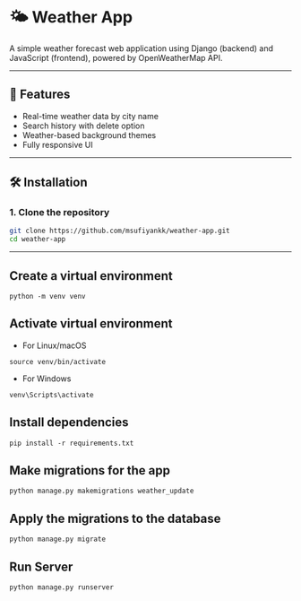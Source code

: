# 🌤️ Weather App

A simple weather forecast web application using Django (backend) and JavaScript (frontend), powered by OpenWeatherMap API.

---

## 🚀 Features

- Real-time weather data by city name
- Search history with delete option
- Weather-based background themes
- Fully responsive UI

---

## 🛠️ Installation

### 1. Clone the repository

```bash
git clone https://github.com/msufiyankk/weather-app.git
cd weather-app
```

---

## Create a virtual environment

```
python -m venv venv
```

## Activate virtual environment

- For Linux/macOS
  
```
source venv/bin/activate
```

- For Windows
  
```
venv\Scripts\activate 
```

## Install dependencies

```
pip install -r requirements.txt
```

## Make migrations for the app

```
python manage.py makemigrations weather_update
```

## Apply the migrations to the database

```
python manage.py migrate
```

## Run Server

```
python manage.py runserver
```
